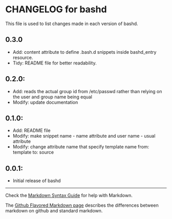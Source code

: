 # CHANGELOG for bashd

This file is used to list changes made in each version of bashd.

## 0.3.0

* Add: content attribute to define .bash.d snippets inside bashd_entry resource.
* Tidy: README file for better readability.

## 0.2.0:

* Add: reads the actual group id from /etc/passwd rather than relying on
	the user and group name being equal
* Modify: update documentation

## 0.1.0:

* Add: README file
* Modify: make snippet name - name attribute and user name - usual attribute
* Modify: change attribute name that specify template name from: template to: source

## 0.0.1:

* Initial release of bashd

- - -
Check the [Markdown Syntax Guide](http://daringfireball.net/projects/markdown/syntax) for help with Markdown.

The [Github Flavored Markdown page](http://github.github.com/github-flavored-markdown/) describes the differences between markdown on github and standard markdown.

